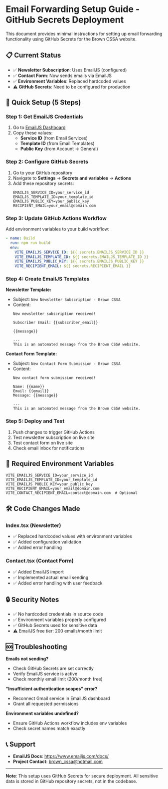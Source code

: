 # Email Forwarding Setup Guide - GitHub Secrets Deployment

This document provides minimal instructions for setting up email forwarding functionality using GitHub Secrets for the Brown CSSA website.

## 📋 Current Status

- ✅ **Newsletter Subscription**: Uses EmailJS (configured)
- ✅ **Contact Form**: Now sends emails via EmailJS
- ✅ **Environment Variables**: Replaced hardcoded values
- ⚠️ **GitHub Secrets**: Need to be configured for production

## 🚀 Quick Setup (5 Steps)

### Step 1: Get EmailJS Credentials
1. Go to [EmailJS Dashboard](https://dashboard.emailjs.com/admin)
2. Copy these values:
   - **Service ID** (from Email Services)
   - **Template ID** (from Email Templates) 
   - **Public Key** (from Account → General)

### Step 2: Configure GitHub Secrets
1. Go to your GitHub repository
2. Navigate to **Settings** → **Secrets and variables** → **Actions**
3. Add these repository secrets:
   ```
   EMAILJS_SERVICE_ID=your_service_id
   EMAILJS_TEMPLATE_ID=your_template_id
   EMAILJS_PUBLIC_KEY=your_public_key
   RECIPIENT_EMAIL=your_email@domain.com
   ```

### Step 3: Update GitHub Actions Workflow
Add environment variables to your build workflow:
```yaml
- name: Build
  run: npm run build
  env:
    VITE_EMAILJS_SERVICE_ID: ${{ secrets.EMAILJS_SERVICE_ID }}
    VITE_EMAILJS_TEMPLATE_ID: ${{ secrets.EMAILJS_TEMPLATE_ID }}
    VITE_EMAILJS_PUBLIC_KEY: ${{ secrets.EMAILJS_PUBLIC_KEY }}
    VITE_RECIPIENT_EMAIL: ${{ secrets.RECIPIENT_EMAIL }}
```

### Step 4: Create EmailJS Templates
**Newsletter Template:**
- Subject: `New Newsletter Subscription - Brown CSSA`
- Content:
  ```
  New newsletter subscription received!
  
  Subscriber Email: {{subscriber_email}}
  
  {{message}}
  
  ---
  This is an automated message from the Brown CSSA website.
  ```

**Contact Form Template:**
- Subject: `New Contact Form Submission - Brown CSSA`
- Content:
  ```
  New contact form submission received!
  
  Name: {{name}}
  Email: {{email}}
  Message: {{message}}
  
  ---
  This is an automated message from the Brown CSSA website.
  ```

### Step 5: Deploy and Test
1. Push changes to trigger GitHub Actions
2. Test newsletter subscription on live site
3. Test contact form on live site
4. Check email inbox for notifications

## 🔧 Required Environment Variables

```env
VITE_EMAILJS_SERVICE_ID=your_service_id
VITE_EMAILJS_TEMPLATE_ID=your_template_id
VITE_EMAILJS_PUBLIC_KEY=your_public_key
VITE_RECIPIENT_EMAIL=your_email@domain.com
VITE_CONTACT_RECIPIENT_EMAIL=contact@domain.com  # Optional
```

## 🛠️ Code Changes Made

### Index.tsx (Newsletter)
- ✅ Replaced hardcoded values with environment variables
- ✅ Added configuration validation
- ✅ Added error handling

### Contact.tsx (Contact Form)
- ✅ Added EmailJS import
- ✅ Implemented actual email sending
- ✅ Added error handling with user feedback

## 🔒 Security Notes

- ✅ No hardcoded credentials in source code
- ✅ Environment variables properly configured
- ✅ GitHub Secrets used for sensitive data
- ⚠️ EmailJS free tier: 200 emails/month limit

## 🆘 Troubleshooting

**Emails not sending?**
- Check GitHub Secrets are set correctly
- Verify EmailJS service is active
- Check monthly email limit (200/month free)

**"Insufficient authentication scopes" error?**
- Reconnect Gmail service in EmailJS dashboard
- Grant all requested permissions

**Environment variables undefined?**
- Ensure GitHub Actions workflow includes env variables
- Check secret names match exactly

## 📞 Support

- **EmailJS Docs**: https://www.emailjs.com/docs/
- **Project Contact**: brown_cssa@hotmail.com

---

**Note**: This setup uses GitHub Secrets for secure deployment. All sensitive data is stored in GitHub repository secrets, not in the codebase.
